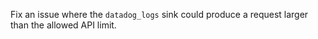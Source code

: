Fix an issue where the `datadog_logs` sink could produce a request larger than the allowed API
limit.
